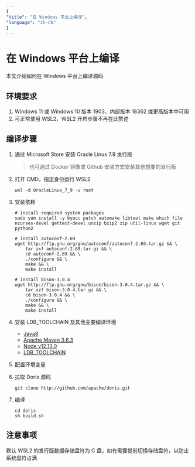 ```yaml
---
{
"title": "在 Windows 平台上编译",
"language": "zh-CN"
}
---
```


<!--
Licensed to the Apache Software Foundation (ASF) under one
or more contributor license agreements.  See the NOTICE file
distributed with this work for additional information
regarding copyright ownership.  The ASF licenses this file
to you under the Apache License, Version 2.0 (the
"License"); you may not use this file except in compliance
with the License.  You may obtain a copy of the License at

  http://www.apache.org/licenses/LICENSE-2.0

Unless required by applicable law or agreed to in writing,
software distributed under the License is distributed on an
"AS IS" BASIS, WITHOUT WARRANTIES OR CONDITIONS OF ANY
KIND, either express or implied.  See the License for the
specific language governing permissions and limitations
under the License.
-->

# 在 Windows 平台上编译

本文介绍如何在 Windows 平台上编译源码

## 环境要求

1. Windows 11 或 Windows 10 版本 1903、内部版本 18362 或更高版本中可用
2. 可正常使用 WSL2，WSL2 开启步骤不再在此赘述

## 编译步骤

1. 通过 Microsoft Store 安装 Oracle Linux 7.9 发行版

   > 也可通过 Docker 镜像或 Github 安装方式安装其他想要的发行版

2. 打开 CMD，指定身份运行 WSL2

   ```shell
   wsl -d OracleLinux_7_9 -u root
   ```

3. 安装依赖

   ```shell
   # install required system packages
   sudo yum install -y byacc patch automake libtool make which file ncurses-devel gettext-devel unzip bzip2 zip util-linux wget git python2
   
   # install autoconf-2.69
   wget http://ftp.gnu.org/gnu/autoconf/autoconf-2.69.tar.gz && \
       tar zxf autoconf-2.69.tar.gz && \
       cd autoconf-2.69 && \
       ./configure && \
       make && \
       make install
   
   # install bison-3.0.4
   wget http://ftp.gnu.org/gnu/bison/bison-3.0.4.tar.gz && \
       tar xzf bison-3.0.4.tar.gz && \
       cd bison-3.0.4 && \
       ./configure && \
       make && \
       make install
   ```

4. 安装 LDB_TOOLCHAIN 及其他主要编译环境

    - [Java8](https://doris-thirdparty-repo.bj.bcebos.com/thirdparty/jdk-8u131-linux-x64.tar.gz)
    - [Apache Maven 3.6.3](https://doris-thirdparty-repo.bj.bcebos.com/thirdparty/apache-maven-3.6.3-bin.tar.gz)
    - [Node v12.13.0](https://doris-thirdparty-repo.bj.bcebos.com/thirdparty/node-v12.13.0-linux-x64.tar.gz)
    - [LDB_TOOLCHAIN](https://github.com/amosbird/ldb_toolchain_gen/releases/download/v0.18/ldb_toolchain_gen.sh)

5. 配置环境变量

6. 拉取 Doris 源码

   ```
   git clone http://github.com/apache/doris.git
   ```

7. 编译

   ```
   cd doris
   sh build.sh
   ```
## 注意事项

默认 WSL2 的发行版数据存储盘符为 C 盘，如有需要提前切换存储盘符，以防止系统盘符占满
